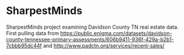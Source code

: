 # SharpestMinds
SharpestMinds project examining Davidson County TN real estate data.
First pulling data from https://public.enigma.com/datasets/davidson-county-tennessee-primary-assessments/606b9411-936f-429a-b2b1-7cbbb95dc44f
and http://www.padctn.org/services/recent-sales/
